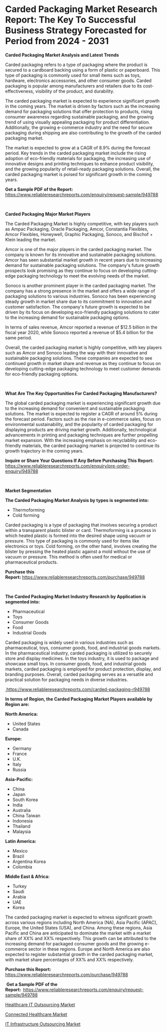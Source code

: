 <p><h1>Carded Packaging Market Research Report: The Key To Successful Business Strategy Forecasted for Period from 2024 - 2031</h1></p><p><strong>Carded Packaging Market Analysis and Latest Trends</strong></p>
<p><p>Carded packaging refers to a type of packaging where the product is secured to a cardboard backing using a form of plastic or paperboard. This type of packaging is commonly used for small items such as toys, hardware, electronics accessories, and other consumer goods. Carded packaging is popular among manufacturers and retailers due to its cost-effectiveness, visibility of the product, and durability.</p><p>The carded packaging market is expected to experience significant growth in the coming years. The market is driven by factors such as the increasing demand for packaging solutions that offer protection to products, rising consumer awareness regarding sustainable packaging, and the growing trend of using visually appealing packaging for product differentiation. Additionally, the growing e-commerce industry and the need for secure packaging during shipping are also contributing to the growth of the carded packaging market.</p><p>The market is expected to grow at a CAGR of 8.9% during the forecast period. Key trends in the carded packaging market include the rising adoption of eco-friendly materials for packaging, the increasing use of innovative designs and printing techniques to enhance product visibility, and the growing popularity of retail-ready packaging solutions. Overall, the carded packaging market is poised for significant growth in the coming years.</p></p>
<p><strong>Get a Sample PDF of the Report:&nbsp;</strong> <a href="https://www.reliableresearchreports.com/enquiry/request-sample/949788">https://www.reliableresearchreports.com/enquiry/request-sample/949788</a></p>
<p>&nbsp;</p>
<p><strong>Carded Packaging Major Market Players</strong></p>
<p><p>The Carded Packaging Market is highly competitive, with key players such as Ampac Packaging, Oracle Packaging, Amcor, Constantia Flexibles, Amcor Flexibles, Honeywell, Graphic Packaging, Sonoco, and Bischof + Klein leading the market.</p><p>Amcor is one of the major players in the carded packaging market. The company is known for its innovative and sustainable packaging solutions. Amcor has seen substantial market growth in recent years due to increasing demand for sustainable packaging solutions. The company's future growth prospects look promising as they continue to focus on developing cutting-edge packaging technology to meet the evolving needs of the market.</p><p>Sonoco is another prominent player in the carded packaging market. The company has a strong presence in the market and offers a wide range of packaging solutions to various industries. Sonoco has been experiencing steady growth in market share due to its commitment to innovation and customer satisfaction. The company's future growth is expected to be driven by its focus on developing eco-friendly packaging solutions to cater to the increasing demand for sustainable packaging options.</p><p>In terms of sales revenue, Amcor reported a revenue of $12.5 billion in the fiscal year 2020, while Sonoco reported a revenue of $5.4 billion for the same period.</p><p>Overall, the carded packaging market is highly competitive, with key players such as Amcor and Sonoco leading the way with their innovative and sustainable packaging solutions. These companies are expected to see continued growth in market share and revenue as they continue to focus on developing cutting-edge packaging technology to meet customer demands for eco-friendly packaging options.</p></p>
<p>&nbsp;</p>
<p><strong>What Are The Key Opportunities For Carded Packaging Manufacturers?</strong></p>
<p><p>The global carded packaging market is experiencing significant growth due to the increasing demand for convenient and sustainable packaging solutions. The market is expected to register a CAGR of around 5% during the forecast period. Factors such as the rise in e-commerce sales, focus on environmental sustainability, and the popularity of carded packaging for displaying products are driving market growth. Additionally, technological advancements in printing and packaging techniques are further propelling market expansion. With the increasing emphasis on recyclability and eco-friendly materials, the carded packaging market is projected to continue its growth trajectory in the coming years.</p></p>
<p><strong>Inquire or Share Your Questions If Any Before Purchasing This Report:</strong> <a href="https://www.reliableresearchreports.com/enquiry/pre-order-enquiry/949788">https://www.reliableresearchreports.com/enquiry/pre-order-enquiry/949788</a></p>
<p>&nbsp;</p>
<p><strong>Market Segmentation</strong></p>
<p><strong>The Carded Packaging Market Analysis by types is segmented into:</strong></p>
<p><ul><li>Thermoforming</li><li>Cold forming</li></ul></p>
<p><p>Carded packaging is a type of packaging that involves securing a product within a transparent plastic blister or card. Thermoforming is a process in which heated plastic is formed into the desired shape using vacuum or pressure. This type of packaging is commonly used for items like electronics or toys. Cold forming, on the other hand, involves creating the blister by pressing the heated plastic against a mold without the use of vacuum or pressure. This method is often used for medical or pharmaceutical products.</p></p>
<p><strong>Purchase this Report:&nbsp;</strong><a href="https://www.reliableresearchreports.com/purchase/949788">https://www.reliableresearchreports.com/purchase/949788</a></p>
<p>&nbsp;</p>
<p><strong>The Carded Packaging Market Industry Research by Application is segmented into:</strong></p>
<p><ul><li>Pharmaceutical</li><li>Toys</li><li>Consumer Goods</li><li>Food</li><li>Industrial Goods</li></ul></p>
<p><p>Carded packaging is widely used in various industries such as pharmaceutical, toys, consumer goods, food, and industrial goods markets. In the pharmaceutical industry, carded packaging is utilized to securely store and display medicines. In the toys industry, it is used to package and showcase small toys. In consumer goods, food, and industrial goods markets, carded packaging is employed for product protection, display, and branding purposes. Overall, carded packaging serves as a versatile and practical solution for packaging needs in diverse industries.</p></p>
<p><a href="https://www.reliableresearchreports.com/carded-packaging-r949788">&nbsp;https://www.reliableresearchreports.com/carded-packaging-r949788</a></p>
<p><strong>In terms of Region, the Carded Packaging Market Players available by Region are:</strong></p>
<p>
    <p> <strong> North America: </strong>
        <ul>
            <li>United States</li>
            <li>Canada</li>
        </ul>
        </p> 
    <p> <strong> Europe: </strong>
        <ul>
            <li>Germany</li>
            <li>France</li>
            <li>U.K.</li>
            <li>Italy</li>
            <li>Russia</li>
        </ul>
        </p> 
    <p> <strong> Asia-Pacific: </strong>
        <ul>
            <li>China</li>
            <li>Japan</li>
            <li>South Korea</li>
            <li>India</li>
            <li>Australia</li>
            <li>China Taiwan</li>
            <li>Indonesia</li>
            <li>Thailand</li>
            <li>Malaysia</li>
        </ul>
        </p> 
    <p> <strong> Latin America: </strong>
        <ul>
            <li>Mexico</li>
            <li>Brazil</li>
            <li>Argentina Korea</li>
            <li>Colombia</li>
        </ul>
        </p> 
    <p> <strong> Middle East & Africa: </strong>
        <ul>
            <li>Turkey</li>
            <li>Saudi</li>
            <li>Arabia</li>
            <li>UAE</li>
            <li>Korea</li>
        </ul>
    </p>
    </p>
<p><p>The carded packaging market is expected to witness significant growth across various regions including North America (NA), Asia Pacific (APAC), Europe, the United States (USA), and China. Among these regions, Asia Pacific and China are anticipated to dominate the market with a market share of XX% and XX% respectively. This growth can be attributed to the increasing demand for packaged consumer goods and the growing e-commerce sector in these regions. Europe and North America are also expected to register substantial growth in the carded packaging market, with market share percentages of XX% and XX% respectively.</p></p>
<p><strong>Purchase this Report: </strong><a href="https://www.reliableresearchreports.com/purchase/949788">https://www.reliableresearchreports.com/purchase/949788</a></p>
<p>&nbsp;<strong>Get a Sample PDF of the Report:&nbsp;&nbsp;</strong><a href="https://www.reliableresearchreports.com/enquiry/request-sample/949788">https://www.reliableresearchreports.com/enquiry/request-sample/949788</a></p>
<p><strong></strong></p>
<p><p><a href="https://github.com/SheilaBruen2023/Market-Research-Report-List-1/blob/main/healthcare-it-outsourcing-market.md">Healthcare IT Outsourcing Market</a></p><p><a href="https://github.com/lataunyatinikmelvin59ilbd0dv/Market-Research-Report-List-2/blob/main/connected-healthcare-market.md">Connected Healthcare Market</a></p><p><a href="https://github.com/marthawweekle/Market-Research-Report-List-1/blob/main/it-infrastructure-outsourcing-market.md">IT Infrastructure Outsourcing Market</a></p></p>